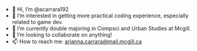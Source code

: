 - 👋 Hi, I’m @acarrara192
- 👀 I’m interested in getting more practical coding experience, especially related to game dev.
- 🌱 I’m currently double majoring in Compsci and Urban Studies at Mcgill.  
- 💞️ I’m looking to collaborate on anything! 
- 📫 How to reach me: arianna.carrara@mail.mcgill.ca

<!---
acarrara192/acarrara192 is a ✨ special ✨ repository because its `README.md` (this file) appears on your GitHub profile.
You can click the Preview link to take a look at your changes.
--->
